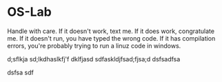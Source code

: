 # OS-Lab

Handle with care.
If it doesn't work, text me. If it does work, congratulate me. If it doesn't run, you have typed the wrong code. If it has compilation errors, you're probably trying to run a linuz code in windows.

d;sflkja sd;lkdhaslkfj'f
dklfjasd
sdfaskldjfsad;fjsa;d 
dsfsadfsa

dsfsa
sdf
